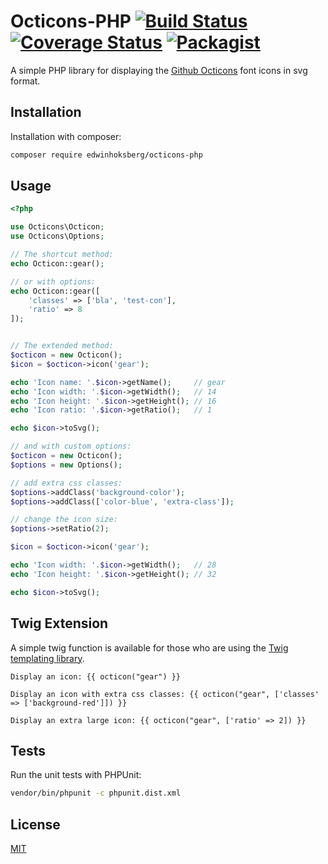 # Octicons-PHP [![Build Status](https://travis-ci.org/EdwinHoksberg/octicons-php.svg?branch=master)](https://travis-ci.org/EdwinHoksberg/octicons-php) [![Coverage Status](https://coveralls.io/repos/github/EdwinHoksberg/octicons-php/badge.svg?branch=master)](https://coveralls.io/github/EdwinHoksberg/octicons-php?branch=master) [![Packagist](https://img.shields.io/packagist/dt/edwinhoksberg/octicons-php.svg?style=flat)](https://packagist.org/packages/edwinhoksberg/octicons-php)

A simple PHP library for displaying the [Github Octicons](https://octicons.github.com/) font icons in svg format.

## Installation
Installation with composer:
```bash
composer require edwinhoksberg/octicons-php
```

## Usage
```php
<?php

use Octicons\Octicon;
use Octicons\Options;

// The shortcut method:
echo Octicon::gear();

// or with options:
echo Octicon::gear([
    'classes' => ['bla', 'test-con'],
    'ratio' => 8
]);


// The extended method:
$octicon = new Octicon();
$icon = $octicon->icon('gear');

echo 'Icon name: '.$icon->getName();     // gear
echo 'Icon width: '.$icon->getWidth();   // 14
echo 'Icon height: '.$icon->getHeight(); // 16
echo 'Icon ratio: '.$icon->getRatio();   // 1

echo $icon->toSvg();

// and with custom options:
$octicon = new Octicon();
$options = new Options();

// add extra css classes:
$options->addClass('background-color');
$options->addClass(['color-blue', 'extra-class']);

// change the icon size:
$options->setRatio(2);

$icon = $octicon->icon('gear');

echo 'Icon width: '.$icon->getWidth();   // 28
echo 'Icon height: '.$icon->getHeight(); // 32

echo $icon->toSvg();
```

## Twig Extension
A simple twig function is available for those who are using the [Twig templating library](https://github.com/twigphp/Twig).
```
Display an icon: {{ octicon("gear") }}

Display an icon with extra css classes: {{ octicon("gear", ['classes' => ['background-red']]) }}

Display an extra large icon: {{ octicon("gear", ['ratio' => 2]) }}
```

## Tests
Run the unit tests with PHPUnit:
```bash
vendor/bin/phpunit -c phpunit.dist.xml
```

## License
[MIT](LICENSE.md)
